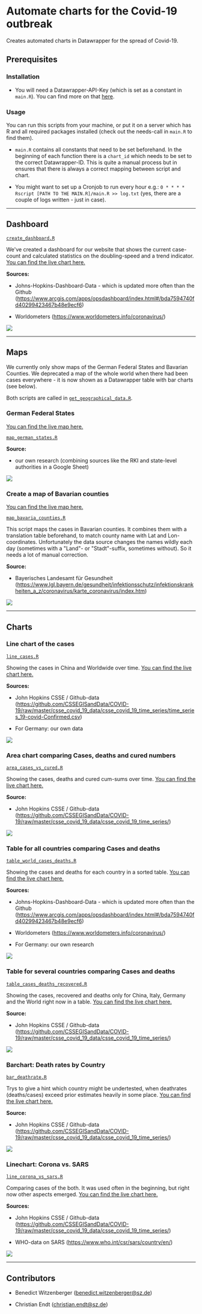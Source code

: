 # Automate charts for the Covid-19 outbreak

Creates automated charts in Datawrapper for the spread of Covid-19.


## Prerequisites

### Installation

* You will need a Datawrapper-API-Key (which is set as a constant in `main.R`). You can find more on that [here](https://blog.datawrapper.de/new-api-Datawrapper-chart-creation-automation/).

### Usage

You can run this scripts from your machine, or put it on a server which has R and all required packages installed (check out the needs-call in `main.R` to find them).

* `main.R` contains all constants that need to be set beforehand. In the beginning of each function there is a `chart_id` which needs to be set to the correct Datawrapper-ID. This is quite a manual process but in ensures that there is always a correct mapping between script and chart.

* You might want to set up a Cronjob to run every hour e.g.: `0 * * * * Rscript [PATH TO THE MAIN.R]/main.R >> log.txt` (yes, there are a couple of logs written - just in case).

---

## Dashboard

[`create_dashboard.R`](functions/production/dashboard/create_dashboard.R)

We've created a dashboard for our website that shows the current case-count and calculated statistics on the doubling-speed and a trend indicator. [You can find the live chart here.](https://www.datawrapper.de/_/CwCm9/)

**Sources:** 

* Johns-Hopkins-Dashboard-Data - which is updated more often than the Github (https://www.arcgis.com/apps/opsdashboard/index.html#/bda7594740fd40299423467b48e9ecf6)

* Worldometers (https://www.worldometers.info/coronavirus/)

![](doc/img/dashboard.png)

---

## Maps

We currently only show maps of the German Federal States and Bavarian Counties. We deprecated a map of the whole world when there had been cases everywhere - it is now shown as a Datawrapper table with bar charts (see below).

Both scripts are called in [`get_geographical_data.R`](functions/production/maps/get_geographical_data.R).


### German Federal States

[You can find the live map here.](https://www.datawrapper.de/_/OmFh7/)

[`map_german_states.R`](functions/production/maps/map_german_states.R)

**Source:** 

* our own research (combining sources like the RKI and state-level authorities in a Google Sheet)

![](doc/img/map_germany.png)


### Create a map of Bavarian counties

[You can find the live map here.](https://www.datawrapper.de/_/nXJJh/)

[`map_bavaria_counties.R`](functions/production/maps/map_bavaria_counties.R)

This script maps the cases in Bavarian counties. It combines them with a translation table beforehand, to match county name with Lat and Lon-coordinates. Unfortunately the data source changes the names wildly each day (sometimes with a "Land"- or "Stadt"-suffix, sometimes without). So it needs a lot of manual correction.

**Source:** 

* Bayerisches Landesamt für Gesundheit (https://www.lgl.bayern.de/gesundheit/infektionsschutz/infektionskrankheiten_a_z/coronavirus/karte_coronavirus/index.htm)

![](doc/img/map_bavaria.png)

---

## Charts


### Line chart of the cases

[`line_cases.R`](functions/production/charts/line_cases.R)

Showing the cases in China and Worldwide over time. [You can find the live chart here.](https://www.datawrapper.de/_/rhdL0/)

**Sources:** 

* John Hopkins CSSE / Github-data (https://github.com/CSSEGISandData/COVID-19/raw/master/csse_covid_19_data/csse_covid_19_time_series/time_series_19-covid-Confirmed.csv)

* For Germany: our own data

![](doc/img/line_cases.png)


### Area chart comparing Cases, deaths and cured numbers

[`area_cases_vs_cured.R`](functions/production/charts/area_cases_vs_cured.R)

Showing the cases, deaths and cured cum-sums over time. [You can find the live chart here.](https://www.datawrapper.de/_/9vAGe/)

**Source:** 

* John Hopkins CSSE / Github-data (https://github.com/CSSEGISandData/COVID-19/raw/master/csse_covid_19_data/csse_covid_19_time_series/)

![](doc/img/cases_cured.png)


### Table for all countries comparing Cases and deaths

[`table_world_cases_deaths.R`](functions/production/charts/table_world_cases_deaths.R)

Showing the cases and deaths for each country in a sorted table. [You can find the live chart here.](https://www.datawrapper.de/_/qYLoP/)

**Sources:** 

* Johns-Hopkins-Dashboard-Data - which is updated more often than the Github (https://www.arcgis.com/apps/opsdashboard/index.html#/bda7594740fd40299423467b48e9ecf6)

* Worldometers (https://www.worldometers.info/coronavirus/)

* For Germany: our own research

![](doc/img/table_all.png)


### Table for several countries comparing Cases and deaths

[`table_cases_deaths_recovered.R`](functions/production/charts/table_cases_deaths_recovered.R)

Showing the cases, recovered and deaths only for China, Italy, Germany and the World right now in a table. [You can find the live chart here.](https://www.datawrapper.de/_/JgIiW/)

**Source:** 

* John Hopkins CSSE / Github-data (https://github.com/CSSEGISandData/COVID-19/raw/master/csse_covid_19_data/csse_covid_19_time_series/)

![](doc/img/corona_table_chn_ita_ger.png)


### Barchart: Death rates by Country

[`bar_deathrate.R`](functions/production/charts/bar_deathrate.R)

Trys to give a hint which country might be undertested, when deathrates (deaths/cases) exceed prior estimates heavily in some place. [You can find the live chart here.](https://www.datawrapper.de/_/abBwU/)

**Source:** 

* John Hopkins CSSE / Github-data (https://github.com/CSSEGISandData/COVID-19/raw/master/csse_covid_19_data/csse_covid_19_time_series/)

![](doc/img/death_rate.png)


### Linechart: Corona vs. SARS

[`line_corona_vs_sars.R`](functions/production/charts/line_corona_vs_sars.R)

Comparing cases of the both. It was used often in the beginning, but right now other aspects emerged. [You can find the live chart here.](https://www.datawrapper.de/_/sXaz7/)

**Sources:** 

* John Hopkins CSSE / Github-data (https://github.com/CSSEGISandData/COVID-19/raw/master/csse_covid_19_data/csse_covid_19_time_series/)

* WHO-data on SARS (https://www.who.int/csr/sars/country/en/)

![](doc/img/corona_sars.png)

---

## Contributors

* Benedict Witzenberger (benedict.witzenberger@sz.de)

* Christian Endt (christian.endt@sz.de)
